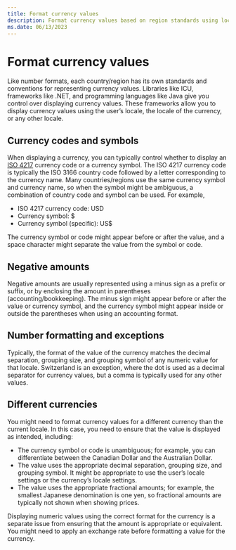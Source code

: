 ```yaml
---
title: Format currency values
description: Format currency values based on region standards using locale-aware methods.
ms.date: 06/13/2023
---
```


# Format currency values

Like number formats, each country/region has its own standards and conventions for representing currency values. Libraries like ICU, frameworks like .NET, and programming languages like Java give you control over displaying currency values. These frameworks allow you to display currency values using the user’s locale, the locale of the currency, or any other locale.

## Currency codes and symbols

When displaying a currency, you can typically control whether to display an [ISO 4217](https://www.iso.org/iso-4217-currency-codes.html) currency code or a currency symbol. The ISO 4217 currency code is typically the ISO 3166 country code followed by a letter corresponding to the currency name. Many countries/regions use the same currency symbol and currency name, so when the symbol might be ambiguous, a combination of country code and symbol can be used. For example,

- ISO 4217 currency code: USD
- Currency symbol: $
- Currency symbol (specific): US$

The currency symbol or code might appear before or after the value, and a space character might separate the value from the symbol or code.

## Negative amounts

Negative amounts are usually represented using a minus sign as a prefix or suffix, or by enclosing the amount in parentheses (accounting/bookkeeping). The minus sign might appear before or after the value or currency symbol, and the currency symbol might appear inside or outside the parentheses when using an accounting format.

## Number formatting and exceptions

Typically, the format of the value of the currency matches the decimal separation, grouping size, and grouping symbol of any numeric value for that locale. Switzerland is an exception, where the dot is used as a decimal separator for currency values, but a comma is typically used for any other values.

## Different currencies

You might need to format currency values for a different currency than the current locale. In this case, you need to ensure that the value is displayed as intended, including:

- The currency symbol or code is unambiguous; for example, you can differentiate between the Canadian Dollar and the Australian Dollar.
- The value uses the appropriate decimal separation, grouping size, and grouping symbol. It might be appropriate to use the user’s locale settings or the currency’s locale settings.
- The value uses the appropriate fractional amounts; for example, the smallest Japanese denomination is one yen, so fractional amounts are typically not shown when showing prices.

Displaying numeric values using the correct format for the currency is a separate issue from ensuring that the amount is appropriate or equivalent. You might need to apply an exchange rate before formatting a value for the currency.
